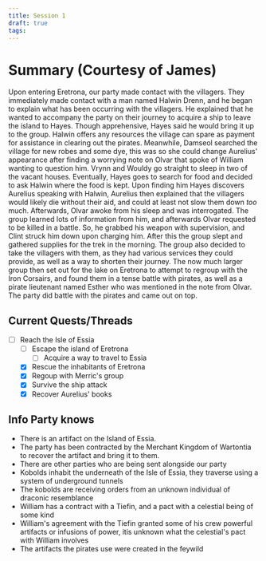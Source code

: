 ```yaml
---
title: Session 1
draft: true
tags:
---
```

 
# Summary (Courtesy of James)
Upon entering Eretrona, our party made contact with the villagers. They immediately made contact with a man named Halwin Drenn, and he began to explain what has been occurring with the villagers. He explained that he wanted to accompany the party on their journey to acquire a ship to leave the island to Hayes. Though apprehensive, Hayes said he would bring it up to the group. Halwin offers any resources the village can spare as payment for assistance in clearing out the pirates. Meanwhile, Damseol searched the village for new robes and some dye, this was so she could change Aurelius' appearance after finding a worrying note on Olvar that spoke of William wanting to question him. Vrynn and Wouldy go straight to sleep in two of the vacant houses. Eventually, Hayes goes to search for food and decided to ask Halwin where the food is kept. Upon finding him Hayes discovers Aurelius speaking with Halwin, Aurelius then explained that the villagers would likely die without their aid, and could at least not slow them down *too* much. Afterwards, Olvar awoke from his sleep and was interrogated. The group learned lots of information from him, and afterwards Olvar requested to be killed in a battle. So, he grabbed his weapon with supervision, and Clint struck him down upon charging him. After this the group slept and gathered supplies for the trek in the morning. The group also decided to take the villagers with them, as they had various services they could provide, as well as a way to shorten their journey. The now much larger group then set out for the lake on Eretrona to attempt to regroup with the Iron Corsairs, and found them in a tense battle with pirates, as well as a pirate lieutenant named Esther who was mentioned in the note from Olvar. The party did battle with the pirates and came out on top.

## Current Quests/Threads

- [ ] Reach the Isle of Essia
	- [ ] Escape the island of Eretrona
		- [ ] Acquire a way to travel to Essia
	- [x] Rescue the inhabitants of Eretrona
	- [x] Regoup with Merric's group
	- [x] Survive the ship attack
	- [x] Recover Aurelius' books

## Info Party knows
- There is an artifact on the Island of Essia.
- The party has been contracted by the Merchant Kingdom of Wartontia to recover the artifact and bring it to them.
- There are other parties who are being sent alongside our party
- Kobolds inhabit the underneath of the Isle of Essia, they traverse using a system of underground tunnels
- The kobolds are receiving orders from an unknown individual of draconic resemblance
- William has a contract with a Tiefin, and a pact with a celestial being of some kind
- William's agreement with the Tiefin granted some of his crew powerful artifacts or infusions of power, itis unknown what the celestial's pact with William involves
- The artifacts the pirates use were created in the feywild



